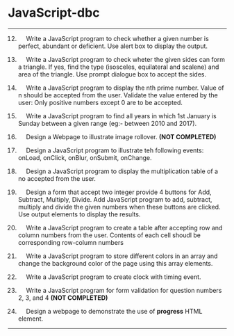# JavaScript-dbc

---

12. &emsp; Write a JavaScript program to check whether a given number is perfect, abundant or deficient. Use alert box to display the output.

13. &emsp; Write a JavaScript program to check wheter the given sides can form a triangle. If yes, find the type (isosceles, equilateral and scalene) and area of the triangle. Use prompt dialogue box to                  accept the sides.

14. &emsp; Write a JavaScript program to display the nth prime number. Value of n should be accepted from the user. Validate the value entered by the user: Only positive numbers except 0 are to be accepted.

15. &emsp; Write a JavaScript program to find all years in which 1st January is Sunday between a given range (eg:- between 2010 and 2017).

16. &emsp; Design a Webpage to illustrate image rollover. **(NOT COMPLETED)**

17. &emsp; Design a JavaScript program to illustrate teh following events: onLoad, onClick, onBlur, onSubmit, onChange.

18. &emsp; Design a JavaScript program to display the multiplication table of a no accepted from the user.

19. &emsp; Design a form that accept two integer provide 4 buttons for Add, Subtract, Multiply, Divide. Add JavaScript program to add, subtract, multiply and divide the given numbers when these buttons are                clicked. Use output elements to display the results.

20. &emsp; Write a JavaScript program to create a table after accepting row and column numbers from the user. Contents of each cell shoudl be corresponding row-column numbers

21. &emsp; Write a JavaScript program to store different colors in an array and change the background color of the page using this array elements.

22. &emsp; Write a JavaScript program to create clock with timing event.

23. &emsp; Write a JavaScript program for form validation for question numbers 2, 3, and 4 **(NOT COMPLETED)**

24. &emsp; Design a webpage to demonstrate the use of **progress** HTML element.

---
